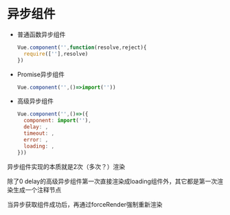 # 异步组件

* 普通函数异步组件

  ```javascript
  Vue.component('',function(resolve,reject){
    require([''],resolve)
  })
  ```

* Promise异步组件

  ```javascript
  Vue.component('',()=>import(''))
  ```

  

* 高级异步组件

  ```javascript
  Vue.component('',()=>({
    component: import(''),
    delay: ,
    timeout: ,
    error: ,
    loading: ,
  }))
  ```

  

异步组件实现的本质就是2次（多次？）渲染

除了0 delay的高级异步组件第一次直接渲染成loading组件外，其它都是第一次渲染生成一个注释节点

当异步获取组件成功后，再通过forceRender强制重新渲染